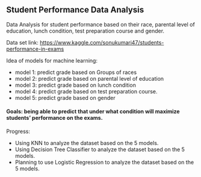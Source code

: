 ## Student Performance Data Analysis

Data Analysis for student performance based on their race, parental level of education, lunch condition, test preparation course and gender.

Data set link:
https://www.kaggle.com/sonukumari47/students-performance-in-exams

Idea of models for machine learning:
* model 1: predict grade based on Groups of races
* model 2: predict grade based on parental level of education
* model 3: predict grade based on lunch condition
* model 4: predict grade based on test preparation course.
* model 5: predict grade based on gender

#### Goals: being able to predict that under what condition will maximize students’ performance on the exams.
Progress: 

* Using KNN to analyze the dataset based on the 5 models.
* Using Decision Tree Classifier to analyze the dataset based on the 5 models.
* Planning to use Logistic Regression to analyze the dataset based on the 5 models.
